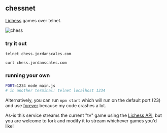 ## chessnet

[Lichess](https://lichess.org) games over telnet.

![chess](https://user-images.githubusercontent.com/287268/103469453-25560f80-4d33-11eb-99ca-dbb747986afc.gif)

### try it out

```
telnet chess.jordanscales.com
```

```
curl chess.jordanscales.com
```

### running your own

```sh
PORT=1234 node main.js
# in another terminal: telnet localhost 1234
```

Alternatively, you can run `npm start` which will run on the default port (23) and use [forever](https://www.npmjs.com/package/forever) because my code crashes a lot.

As-is this service streams the current "tv" game using the [Lichess API](https://lichess.org/api#operation/tvFeed), but you are welcome to fork and modify it to stream whichever games you'd like!
